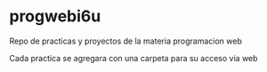 # progwebi6u
Repo de practicas y proyectos de la materia programacion web 

Cada practica se agregara con una carpeta para su acceso via web
